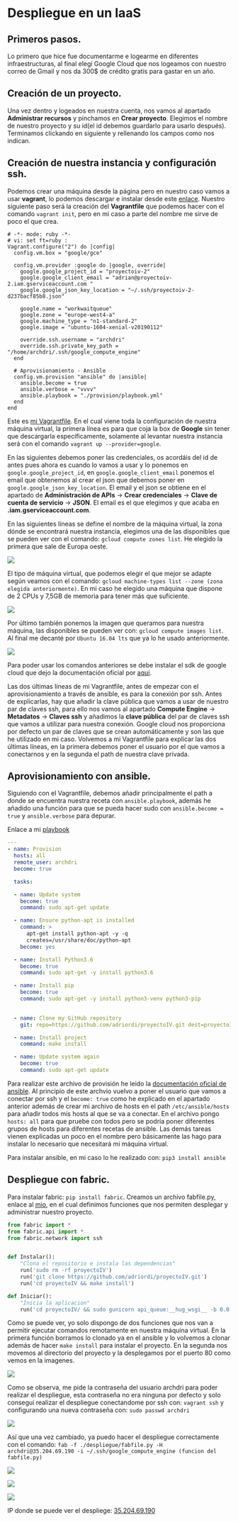 # Despliegue en un IaaS

## Primeros pasos.
Lo primero que hice fue documentarme e logearme en diferentes infraestructuras, al final elegí Google Cloud que nos logeamos con nuestro correo de Gmail y nos da 300$ de crédito gratis para gastar en un año.

## Creación de un proyecto.
Una vez dentro y logeados en nuestra cuenta, nos vamos al apartado **Administrar recursos** y pinchamos en **Crear proyecto**. Elegimos el nombre de nuestro proyecto y su id(el id debemos guardarlo para usarlo después). Terminamos clickando en siguiente y rellenando los campos como nos indican.

## Creación de nuestra instancia y configuración ssh.
Podemos crear una máquina desde la página pero en nuestro caso vamos a usar **vagrant**, lo podemos descargar e instalar desde este [enlace](https://www.vagrantup.com/downloads.html).
Nuestro siguiente paso será la creación del **Vagrantfile** que podemos hacer con el comando `vagrant init`, pero en mi caso a parte del nombre me sirve de poco el que crea.
````shell
# -*- mode: ruby -*-
# vi: set ft=ruby :
Vagrant.configure("2") do |config|
  config.vm.box = "google/gce"

  config.vm.provider :google do |google, override|
    google.google_project_id = "proyectoiv-2"
    google.google_client_email = "adrian@proyectoiv-2.iam.gserviceaccount.com "
    google.google_json_key_location = "~/.ssh/proyectoiv-2-d237bacf85b8.json"

    google.name = "workwaitqueue"
    google.zone = "europe-west4-a"
    google.machine_type = "n1-standard-2"
    google.image = "ubuntu-1604-xenial-v20190112"

    override.ssh.username = "archdri"
    override.ssh.private_key_path = "/home/archdri/.ssh/google_compute_engine"    
  end
  
  # Aprovisionamiento - Ansible
  config.vm.provision "ansible" do |ansible|
    ansible.become = true
    ansible.verbose = "vvvv"
    ansible.playbook = "./provision/playbook.yml"
  end
end
````

Este es [mi Vagrantfile](https://github.com/adriordi/proyectoIV/blob/master/Vagrantfile).
En el cual viene toda la configuración de nuestra máquina virtual, la primera línea es para que coja la box de **Google** sin tener que descargarla específicamente, solamente al levantar nuestra instancia será con el comando `vagrant up --provider=google`.

En las siguientes debemos poner las credenciales, os acordáis del id de antes pues ahora es cuando lo vamos a usar y lo ponemos en `google.google_project_id`, en `google.google_client_email` ponemos el email que obtenemos al crear el json que debemos poner en `google.google_json_key_location`. El email y el json se obtiene en el apartado de **Administración de APIs** -> **Crear credenciales** -> **Clave de cuenta de servicio** -> **JSON**.
El email es el que elegimos y que acaba en **.iam.gserviceaccount.com**.

En las siguientes líneas se define el nombre de la máquina virtual, la zona dónde se encontrará nuestra instancia, elegimos una de las disponibles que se pueden ver con el comando: `gcloud compute zones list`. He elegido la primera que sale de Europa oeste. 

![](./imgs/gcloud_compute_zones_list.png)


El tipo de máquina virtual, que podemos elegir el que mejor se adapte según veamos con el comando: `gcloud machine-types list --zone (zona elegida anteriormente)`. En mi caso he elegido una máquina que dispone de 2 CPUs y 7,5GB de memoria para tener más que suficiente.

![](./imgs/gcloud_compute_machine.png)


Por último también ponemos la imagen que queramos para nuestra máquina, las disponibles se pueden ver con: `gcloud compute images list`. Al final me decanté por `Ubuntu 16.04 lts` que ya lo he usado anteriormente.


![](./imgs/gcloud_compute_images_list.png)


Para poder usar los comandos anteriores se debe instalar el sdk de google cloud que dejo la documentación oficial por [aquí](https://cloud.google.com/sdk/install).

Las dos últimas líneas de mi Vagrantfile, antes de empezar con el aprovisionamiento a través de ansible, es para la conexión por ssh. Antes de explicarlas, hay que añadir la clave  pública que vamos a usar de nuestro par de claves ssh, para ello nos vamos al apartado **Compute Engine** -> **Metadatos** -> **Claves ssh** y añadimos la **clave pública** del par de claves ssh que vamos a utilizar para nuestra conexión. Google cloud nos proporciona por defecto un par de claves que se crean automáticamente y son las que he utilizado en mi caso. Volvemos a mi Vagrantfile para explicar las dos últimas líneas, en la primera debemos poner el usuario por el que vamos a conectarnos y en la segunda el path de nuestra clave privada.

## Aprovisionamiento con ansible.
Siguiendo con el Vagrantfile, debemos añadir principalmente el path a donde se encuentra nuestra receta con `ansible.playbook`, además he añadido una función para que se pueda hacer sudo con `ansible.become = true` y `ansible.verbose` para depurar.

Enlace a mi [playbook](https://github.com/adriordi/proyectoIV/blob/master/provision/playbook.yml)

````yml
---
- name: Provision
  hosts: all
  remote_user: archdri
  become: true

  tasks:

  - name: Update system
    become: true
    command: sudo apt-get update

  - name: Ensure python-apt is installed
    command: >
      apt-get install python-apt -y -q
      creates=/usr/share/doc/python-apt
    become: yes

  - name: Install Python3.6
    become: true
    command: sudo apt-get -y install python3.6

  - name: Install pip
    become: true
    command: sudo apt-get -y install python3-venv python3-pip
    

  - name: Clone my GitHub repository
    git: repo=https://github.com/adriordi/proyectoIV.git dest=proyectoIV/ force=yes

  - name: Install project
    command: make install

  - name: Update system again
    become: true
    command: sudo apt-get update

````

Para realizar este archivo de provisión he leido la [documentación oficial de ansible](https://docs.ansible.com/ansible/latest/user_guide/playbooks.html).
Al principio de este archvio vuelvo a poner el usuario que vamos a conectar por ssh y el `become: true` como he explicado en el apartado anterior además de crear mi archivo de hosts en el path `/etc/ansible/hosts` para añadir todos mis hosts al que se va a conectar. En el archivo pongo `hosts: all` para que pruebe con todos pero se podría poner diferentes grupos de hosts para diferentes recetas de ansible.
Las demás tareas vienen explicadas un poco en el nombre pero básicamente las hago para instalar lo necesario que necesitará mi máquina virtual.

Para instalar ansible, en mi caso lo he realizado con: `pip3 install ansible`

## Despliegue con fabric.
Para instalar fabric: `pip install fabric`.
Creamos un archivo fabfile.py, enlace al [mio](https://github.com/adriordi/proyectoIV/blob/master/despliegue/fabfile.py), en el cual definimos funciones que nos permiten desplegar y administrar nuestro proyecto.

````python
from fabric import *
from fabric.api import *
from fabric.network import ssh


def Instalar():
    "Clona el repositorio e instala las dependencias"
    run('sudo rm -rf proyectoIV')
    run('git clone https://github.com/adriordi/proyectoIV.git')
    run('cd proyectoIV && make install')

def Iniciar():
    "Inicia la aplicacion"
    run('cd proyectoIV/ && sudo gunicorn api_queue:__hug_wsgi__ -b 0.0.0.0:80')
````

Como se puede ver, yo solo dispongo de dos funciones que nos van a permitir ejecutar comandos remotamente en nuestra máquina virtual.
En la primera función borramos lo clonado ya en el ansible y lo volvemos a clonar además de hacer `make install` para instalar el proyecto.
En la segunda nos movemos al directorio del proyecto y la desplegamos por el puerto 80 como vemos en la imagenes.


![](./imgs/archdri_ssh_pssw_require.png)


Como se observa, me pide la contraseña del usuario archdri para poder realizar el despliegue, esta contraseña no era ninguna por defecto y solo conseguí realizar el despliegue conectandome por ssh con: `vagrant ssh` y configurando una nueva contraseña con: `sudo passwd archdri`


![](./imgs/vagrantssh.png)

Así que una vez cambiado, ya puedo hacer el despliegue correctamente con el comando: `fab -f ./despliegue/fabfile.py -H archdri@35.204.69.190 -i ~/.ssh/google_compute_engine (funcion del fabfile.py)`


![](./imgs/fab_Instalar.png)



![](./imgs/fab_iniciar.png)



![](./imgs/deploy_done.png)



IP donde se puede ver el despliege: [35.204.69.190](http://35.204.69.190/)
